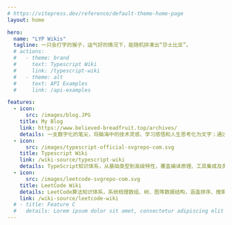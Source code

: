 ```yaml
---
# https://vitepress.dev/reference/default-theme-home-page
layout: home

hero:
  name: "LYP Wikis"
  tagline: 一只会打字的猴子，运气好的情况下，能随机拼凑出“莎士比亚”。
  # actions:
  #   - theme: brand
  #     text: Typescript Wiki
  #     link: /typescript-wiki
  #   - theme: alt
  #     text: API Examples
  #     link: /api-examples

features:
  - icon:
      src: /images/blog.JPG
    title: My Blog
    link: https://www.believed-breadfruit.top/archives/
    details: 一支数字化的笔尖，将脑海中的技术灵感、学习感悟和人生思考化为文字；通过编码表达创造，通过写作传递热爱。每篇文章都是我兴趣和思想的脚注。
  - icon:
      src: /images/typescript-official-svgrepo-com.svg
    title: Typescript Wiki
    link: /wiki-source/typescript-wiki
    details: TypeScript知识体系，从基础类型到高级特性，覆盖编译原理、工具集成及类型编程，深入探索类型系统的核心与应用逻辑。
  - icon: 
      src: /images/leetcode-svgrepo-com.svg
    title: LeetCode Wiki
    details: LeetCode算法知识体系，系统梳理数组、树、图等数据结构，涵盖排序、搜索、动态规划等算法及问题求解技巧。
    link: /wiki-source/leetcode-wiki
  # - title: Feature C
  #   details: Lorem ipsum dolor sit amet, consectetur adipiscing elit
---
```



